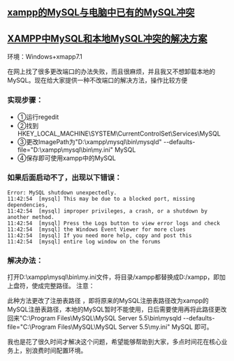 ## [xampp的MySQL与电脑中已有的MySQL冲突](https://blog.csdn.net/qq_20757489/article/details/86668190)
## [XAMPP中MySQL和本地MySQL冲突的解决方案](https://blog.csdn.net/sinat_37633633/article/details/77645463)
环境：Windows+xmapp7.1

在网上找了很多更改端口的办法失败，而且很麻烦，并且我又不想卸载本地的MySQL。现在给大家提供一种不改端口的解决方法，操作比较方便

### 实现步骤：

* ①运行regedit
* ②找到HKEY_LOCAL_MACHINE\SYSTEM\CurrentControlSet\Services\MySQL
* ③更改ImagePath为"D:\xampp\mysql\bin\mysqld" --defaults-file="D:\xampp\mysql\bin\my.ini" MySQL
* ④保存即可使用xampp中的MySQL

### 如果后面启动不了，出现以下错误：
```shell
Error: MySQL shutdown unexpectedly.
11:42:54  [mysql] This may be due to a blocked port, missing dependencies, 
11:42:54  [mysql] improper privileges, a crash, or a shutdown by another method.
11:42:54  [mysql] Press the Logs button to view error logs and check
11:42:54  [mysql] the Windows Event Viewer for more clues
11:42:54  [mysql] If you need more help, copy and post this
11:42:54  [mysql] entire log window on the forums
```


### 解决办法：
打开D:\xampp\mysql\bin\my.ini文件，将目录/xampp都替换成D:/xampp，即加上盘符，使成完整路径。
注意：

此种方法更改了注册表路径 ，即将原来的MySQL注册表路径改为xampp的MySQL注册表路径，本地的MySQL暂时不能使用，日后需要使用再将此路径更改回来"C:\Program Files\MySQL\MySQL Server 5.5\bin\mysqld --defaults-file="C:\Program Files\MySQL\MySQL Server 5.5\my.ini" MySQL 即可。

我也是花了很久时间才解决这个问题，希望能够帮助到大家，多点时间花在核心业务上，别浪费时间配置环境。

